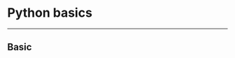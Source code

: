 # Python basics
--------------------------------------------------------------------------------

## Basic 


